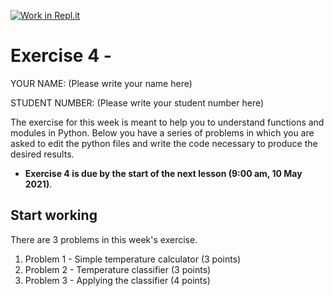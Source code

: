[![Work in Repl.it](https://classroom.github.com/assets/work-in-replit-14baed9a392b3a25080506f3b7b6d57f295ec2978f6f33ec97e36a161684cbe9.svg)](https://classroom.github.com/online_ide?assignment_repo_id=4734725&assignment_repo_type=AssignmentRepo)
# Exercise 4 - 

YOUR NAME: (Please write your name here)

STUDENT NUMBER: (Please write your student number here)

The exercise for this week is meant to help you to understand functions and modules in Python.
Below you have a series of problems in which you are asked to edit the python files and write the code necessary to produce the desired results.

- **Exercise 4 is due by the start of the next lesson (9:00 am, 10 May 2021)**.

## Start working

There are 3 problems in this week's exercise. 

1. Problem 1 - Simple temperature calculator (3 points)
2. Problem 2 - Temperature classifier (3 points)
3. Problem 3 - Applying the classifier (4 points)
